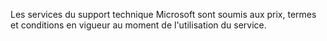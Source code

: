 Les services du support technique Microsoft sont soumis aux prix, termes et conditions en vigueur au moment de l'utilisation du service.